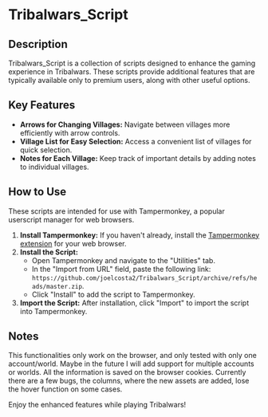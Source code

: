 # Tribalwars_Script

## Description

Tribalwars_Script is a collection of scripts designed to enhance the gaming experience in Tribalwars. These scripts provide additional features that are typically available only to premium users, along with other useful options.

## Key Features

- **Arrows for Changing Villages:** Navigate between villages more efficiently with arrow controls.
- **Village List for Easy Selection:** Access a convenient list of villages for quick selection.
- **Notes for Each Village:** Keep track of important details by adding notes to individual villages.

## How to Use

These scripts are intended for use with Tampermonkey, a popular userscript manager for web browsers.

1. **Install Tampermonkey:** If you haven't already, install the [Tampermonkey extension](https://www.tampermonkey.net/) for your web browser.
2. **Install the Script:**
   - Open Tampermonkey and navigate to the "Utilities" tab.
   - In the "Import from URL" field, paste the following link: `https://github.com/joelcosta2/Tribalwars_Script/archive/refs/heads/master.zip`.
   - Click "Install" to add the script to Tampermonkey.
3. **Import the Script:** After installation, click "Import" to import the script into Tampermonkey.

## Notes
This functionalities only work on the browser, and only tested with only one account/world. Maybe in the future I will add support for multiple accounts or worlds. All the information is saved on the browser cookies. 
Currently there are a few bugs, the columns, where the new assets are added, lose the hover function on some cases.


Enjoy the enhanced features while playing Tribalwars!


